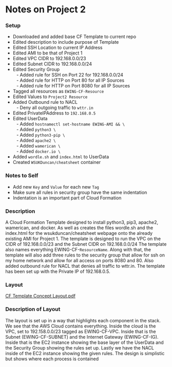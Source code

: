 # Notes on Project 2

### Setup
- Downloaded and added base CF Template to current repo
- Edited description to include purpose of Template
- Edited SSH Location to current IP Address
- Edited AMI to be that of Project 1
- Edited VPC CIDR to 192.168.0.0/23
- Edited Subnet CIDR to 192.168.0.0/24
- Edited Security Group<br>
&ensp; - Added rule for SSH on Port 22 for 192.168.0.0/24<br>
&ensp; - Added rule for HTTP on Port 80 for all IP Sources<br>
&ensp; - Added rule for HTTP on Port 8080 for all IP Sources<br>
- Tagged all resources as `EWING-CF-Resource`
- Edited Values to `Project2 Resource`
- Added Outbound rule to NACL<br>
&ensp; - Deny all outgoing traffic to `wttr.in`<br>
- Edited PrivateIPAddress to `192.168.0.5`
- Edited UserData<br>
&ensp; - Added `hostnamectl set-hostname EWING-AMI && \`<br>
&ensp; - Added `python3 \`<br>
&ensp; - Added `python3-pip \`<br>
&ensp; - Added `apache2 \`<br>
&ensp; - Added `wamerican \`<br>
&ensp; - Added `docker.io \`<br>
- Added `wordle.sh` and `index.html` to UserData
- Created `WSUKDuncan/cheatsheet` container


### Notes to Self

- Add new `Key` and `Value` for each new `Tag`
- Make sure all rules in security group have the same indentation
- Indentation is an important part of Cloud Formation

### Description

A Cloud Formation Template designed to install python3, pip3, apache2, wamerican, and docker. As well as creates the files wordle.sh and the index.html for the wsukduncan/cheatsheet webpage onto the already existing AMI for Project 1. The template is designed to run the VPC on the CIDR of 192.168.0.0/23 and the Subnet CIDR on 192.168.0.0/24 The template also names everything EWING-CF-`ResourceName`. Along with that, the template will also add three rules to the security group that allow for ssh on my home network and allow for all access on ports 8080 and 80. Also added outbound rule for NACL that denies all traffic to wttr.in. The template has been set up with the Private IP of 192.168.0.5.

### Layout

[CF Template Concept Layout.pdf](https://github.com/user-attachments/files/23071327/CF.Template.Concept.Layout.pdf)

### Description of Layout

The layout is set up in a way that highlights each component in the stack. We see that the AWS Cloud contains everything. Inside the cloud is the VPC, set to 192.158.0.0/23 tagged as EWING-CF-VPC. Inside that is the Subnet (EWING-CF-SUBNET) and the Internet Gateway (EWING-CF-IG). Inside that is the EC2 instance showing the base layer of the UserData and the Security Group showing the rules set up. Lastly we have the NACL inside of the EC2 instance showing the given rules. The design is simplistic but shows where each process is contained
